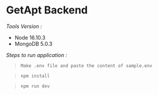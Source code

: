 # GetApt Backend

_Tools Version :_

- Node 16.10.3
- MongoDB 5.0.3

_Steps to run application :_

> `Make .env file and paste the content of sample.env`

> `npm install`

> `npm run dev`
